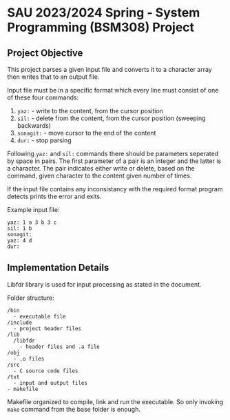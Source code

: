 # SAU 2023/2024 Spring - System Programming (BSM308) Project

## Project Objective
This project parses a given input file and converts it to a character array then writes that to an output file.

Input file must be in a specific format which every line must consist of one of these four commands:

1. `yaz:` - write to the content, from the cursor position
2. `sil:` - delete from the content, from the cursor position (sweeping backwards)
3. `sonagit:` - move cursor to the end of the content
4. `dur:` - stop parsing

Following `yaz:` and `sil:` commands there should be parameters seperated by space in pairs. The first parameter of a pair is an integer and the latter is a character. The pair indicates either write or delete, based on the command, given character to the content given number of times.

If the input file contains any inconsistancy with the required format program detects prints the error and exits.

Example input file:
```
yaz: 1 a 3 b 3 c
sil: 1 b
sonagit:
yaz: 4 d
dur:
```

## Implementation Details

Libfdr library is used for input processing as stated in the document.

Folder structure:
```
/bin
  - executable file
/include
  - project header files
/lib
  /libfdr
    - header files and .a file
/obj
  - .o files
/src
  - C source code files
/txt
  - input and output files
- makefile
```

Makefile organized to compile, link and run the executable. So only invoking `make` command from the base folder is enough.
